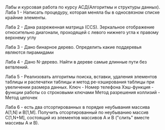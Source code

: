 Лабы и курсовая работа по курсу АСД(Алгоритмы и структуры данных).
Лаба 1 - Написать процедуру, которая меняла бы в односвязном списке крайние 
элементы.

Лаба 2 - Дана разреженная матрицa (CCS). Зеркальное отображение относительно
диагонали, проходящей с левого нижнего угла к правому верхнему углу

Лаба 3 - Дано бинарное дерево. Определить какие поддеревья являются пирамидами

Лаба 4 - Дано N-дерево. Найти в дереве самые длинные пути без ветвлений.

Лаба 5 - Реализовать алгоритмы поиска, вставки, удаления элементов таблицы и распечатки
таблицы и метод ре-хэширования таблицы при увеличении размера данных.
Ключ - Номер телефона
Хэш-функция - функции работы со строковыми ключами
Метод разрешения коллизий - Метод цепочек

Лаба 6 - есть два отсортированных в порядке неубывания массива
A[1,N] и B[1,M]. Получить отсортированный по неубыванию массив
C[1,N+M], состоящий из элементов массивов A и B ("слить" вместе массивы A и B).
